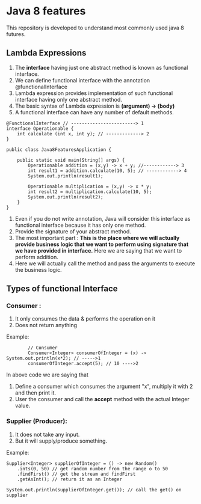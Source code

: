 # Java 8 features
This repository is developed to understand most commonly used java 8 futures.

## **Lambda Expressions**
1. The **interface** having just one abstract method is known as functional interface.
2. We can define functional interface with the annotation @functionalInterface
3. Lambda expression provides implementation of such functional interface having only one abstract method.
4. The basic syntax of Lambda expression is **(argument) → (body)**
5. A functional interface can have any number of default methods.

```
@FunctionalInterface // ------------------------> 1
interface Operationable {
	int calculate (int x, int y); // -------------> 2
}

public class Java8FeaturesApplication {

	public static void main(String[] args) {
		Operationable addition = (x,y) -> x + y; //------------> 3
		int result1 = addition.calculate(10, 5); // ------------> 4
		System.out.println(result1);

		Operationable multiplication = (x,y) -> x * y;
		int result2 = multiplication.calculate(10, 5);
		System.out.println(result2);
	}
}
```
1. Even if you do not write annotation, Java will consider this interface as functional interface because it has only one method.
2. Provide the signature of your abstract method.
3. The most important part : **This is the place where we will actually provide business logic that we want to perform using signature that we have provided in interface.** Here we are saying that we want to perform addition.
4. Here we will actually call the method and pass the arguments to execute the business logic.

## **Types of functional Interface**
### Consumer :
1. It only consumes the data & performs the operation on it
2. Does not return anything

Example:
```
		// Consumer
		Consumer<Integer> consumerOfInteger = (x) -> System.out.println(x*2); // ----->1
		consumerOfInteger.accept(5); // 10 ---->2
```
In above code we are saying that
1. Define a consumer which consumes the argument "x", multiply it with 2 and then print it.
2.  User the consumer and call the **accept** method with the actual Integer value. 

### Supplier (Producer):
1. It does not take any input.
2. But it will supply/produce something.

Example:
```
Supplier<Integer> supplierOfInteger = () -> new Random()
	.ints(0, 50) // get random number from the range o to 50
	.findFirst() // get the stream and findFirst
	.getAsInt(); // return it as an Integer
	
System.out.println(supplierOfInteger.get()); // call the get() on supplier
```
